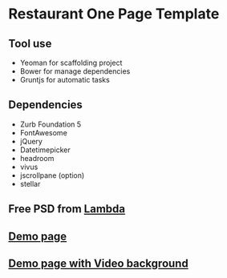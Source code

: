 # Restaurant One Page Template

## Tool use
* Yeoman for scaffolding project
* Bower for manage dependencies
* Gruntjs for automatic tasks

## Dependencies
* Zurb Foundation 5
* FontAwesome
* jQuery
* Datetimepicker
* headroom
* vivus
* jscrollpane (option)
* stellar

## Free PSD from <a href="http://www.oxygenna.com/freebies/free-one-page-psd-template" target="_blank">Lambda</a>

## <a href="http://nguyenmanh1507.github.io/restaurant/dist/" target="_blank">Demo page</a>
## <a href="http://nguyenmanh1507.github.io/restaurant/dist/index-video.html" target="_blank">Demo page with Video background</a>
